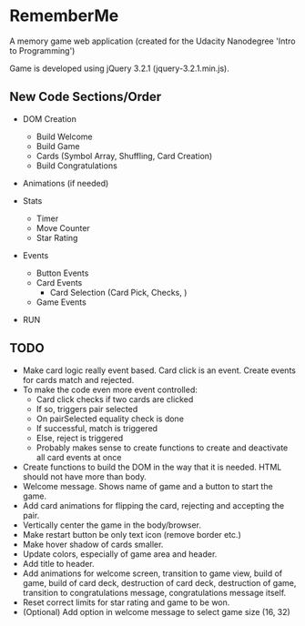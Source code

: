 RememberMe
==========

A memory game web application (created for the Udacity Nanodegree 'Intro to Programming')

Game is developed using jQuery 3.2.1 (jquery-3.2.1.min.js).


New Code Sections/Order
-----------------------

* DOM Creation
  * Build Welcome
  * Build Game
  * Cards (Symbol Array, Shuffling, Card Creation)
  * Build Congratulations

* Animations (if needed)

* Stats
  * Timer
  * Move Counter
  * Star Rating

* Events
  * Button Events
  * Card Events
    * Card Selection (Card Pick, Checks, )
  * Game Events

* RUN


TODO
----
* Make card logic really event based. Card click is an event. Create events for cards match and rejected.
* To make the code even more event controlled:
  * Card click checks if two cards are clicked
  * If so, triggers pair selected
  * On pairSelected equality check is done
  * If successful, match is triggered
  * Else, reject is triggered
  * Probably makes sense to create functions to create and deactivate all card events at once
* Create functions to build the DOM in the way that it is needed. HTML should not have more than body.
* Welcome message. Shows name of game and a button to start the game.
* Add card animations for flipping the card, rejecting and accepting the pair.
* Vertically center the game in the body/browser.
* Make restart button be only text icon (remove border etc.)
* Make hover shadow of cards smaller.
* Update colors, especially of game area and header.
* Add title to header.
* Add animations for welcome screen, transition to game view, build of game, build of card deck, destruction of card deck, destruction of game, transition to congratulations message, congratulations message itself.
* Reset correct limits for star rating and game to be won.
* (Optional) Add option in welcome message to select game size (16, 32)



